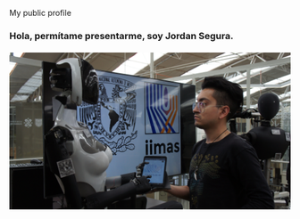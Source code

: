 My public profile
### Hola, permítame presentarme, soy Jordan Segura.

#### ![JordanSegura](https://github.com/jordyLuis1597/JordanSegura/blob/main/Jordan_Y_Robot.JPG)
